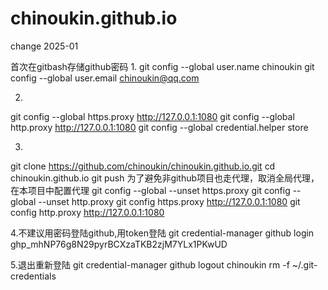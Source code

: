 # chinoukin.github.io
change 2025-01

首次在gitbash存储github密码
1. 
git config --global user.name chinoukin
git config --global user.email chinoukin@qq.com

2.
git config --global https.proxy http://127.0.0.1:1080
git config --global http.proxy http://127.0.0.1:1080
git config --global credential.helper store

3. 
git clone https://github.com/chinoukin/chinoukin.github.io.git
cd chinoukin.github.io
git push
为了避免非github项目也走代理，取消全局代理，在本项目中配置代理
git config --global --unset https.proxy
git config --global --unset http.proxy
git config  https.proxy http://127.0.0.1:1080
git config http.proxy http://127.0.0.1:1080


4.不建议用密码登陆github,用token登陆
git credential-manager github login
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

5.退出重新登陆
git credential-manager github logout chinoukin
rm -f ~/.git-credentials

